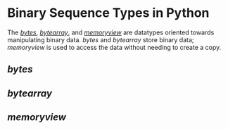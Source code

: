 # Binary Sequence Types in Python
The [_bytes_](https://www.programiz.com/python-programming/methods/built-in/bytes), [_bytearray_](https://www.programiz.com/python-programming/methods/built-in/bytearray), and [_memoryview_](https://www.geeksforgeeks.org/memoryview-in-python/) are datatypes oriented towards manipulating binary data. _bytes_ and _bytearray_ store binary data; 
_memoryview_ is used to access the data without needing to create a copy.

## _bytes_

## _bytearray_

## _memoryview_

